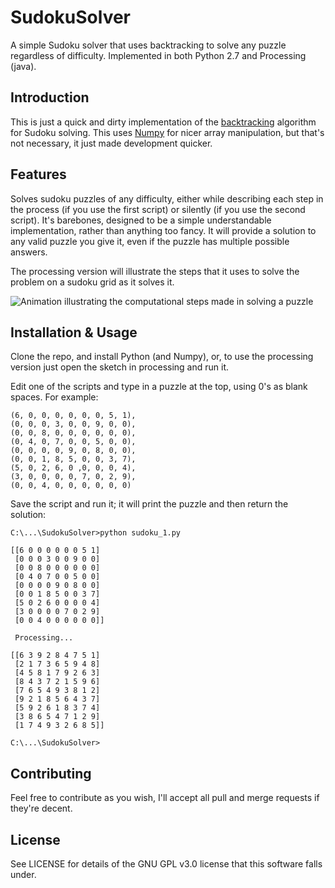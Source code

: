 # SudokuSolver
A simple Sudoku solver that uses backtracking to solve any puzzle regardless of difficulty. Implemented in both Python 2.7 and Processing (java).

## Introduction
This is just a quick and dirty implementation of the [backtracking](https://en.wikipedia.org/wiki/Sudoku_solving_algorithms#Backtracking) algorithm for Sudoku solving. This uses [Numpy](http://www.numpy.org/) for nicer array manipulation, but that's not necessary, it just made development quicker.

## Features
Solves sudoku puzzles of any difficulty, either while describing each step in the process (if you use the first script) or silently (if you use the second script). It's barebones, designed to be a simple understandable implementation, rather than anything too fancy. It will provide a solution to any valid puzzle you give it, even if the puzzle has multiple possible answers.

The processing version will illustrate the steps that it uses to solve the problem on a sudoku grid as it solves it.

![Animation illustrating the computational steps made in solving a puzzle](https://raw.githubusercontent.com/aricooperdavis/SudokuSolver/master/sudoku/animation.gif)

## Installation & Usage
Clone the repo, and install Python (and Numpy), or, to use the processing version just open the sketch in processing and run it.

Edit one of the scripts and type in a puzzle at the top, using 0's as blank spaces. For example:

    (6, 0, 0, 0, 0, 0, 0, 5, 1),
    (0, 0, 0, 3, 0, 0, 9, 0, 0),
    (0, 0, 8, 0, 0, 0, 0, 0, 0),
    (0, 4, 0, 7, 0, 0, 5, 0, 0),
    (0, 0, 0, 0, 9, 0, 8, 0, 0),
    (0, 0, 1, 8, 5, 0, 0, 3, 7),
    (5, 0, 2, 6, 0 ,0, 0, 0, 4),
    (3, 0, 0, 0, 0, 7, 0, 2, 9),
    (0, 0, 4, 0, 0, 0, 0, 0, 0)

Save the script and run it; it will print the puzzle and then return the solution:

    C:\...\SudokuSolver>python sudoku_1.py

    [[6 0 0 0 0 0 0 5 1]
     [0 0 0 3 0 0 9 0 0]
     [0 0 8 0 0 0 0 0 0]
     [0 4 0 7 0 0 5 0 0]
     [0 0 0 0 9 0 8 0 0]
     [0 0 1 8 5 0 0 3 7]
     [5 0 2 6 0 0 0 0 4]
     [3 0 0 0 0 7 0 2 9]
     [0 0 4 0 0 0 0 0 0]]

     Processing...

    [[6 3 9 2 8 4 7 5 1]
     [2 1 7 3 6 5 9 4 8]
     [4 5 8 1 7 9 2 6 3]
     [8 4 3 7 2 1 5 9 6]
     [7 6 5 4 9 3 8 1 2]
     [9 2 1 8 5 6 4 3 7]
     [5 9 2 6 1 8 3 7 4]
     [3 8 6 5 4 7 1 2 9]
     [1 7 4 9 3 2 6 8 5]]

    C:\...\SudokuSolver>

## Contributing
Feel free to contribute as you wish, I'll accept all pull and merge requests if they're decent.

## License
See LICENSE for details of the GNU GPL v3.0 license that this software falls under.
